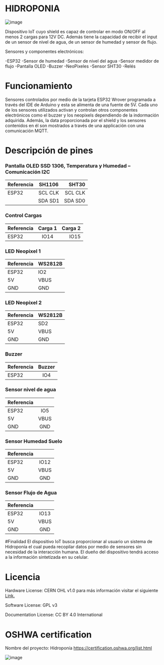 # HIDROPONIA


![image](https://user-images.githubusercontent.com/68393777/172915791-3206a361-0881-4b04-9cbe-e16f91586fb2.png)



Dispositivo IoT cuyo shield es capaz de controlar en modo ON/OFF al menos 2 cargas para 12V DC. Además tiene la capacidad de recibir el input de un sensor de nivel de agua, de un sensor de humedad y sensor de flujo. 


Sensores y componentes electrónicos:

-ESP32
-Sensor de humedad
-Sensor de nivel del agua
-Sensor medidor de flujo
-Pantalla OLED
-Buzzer
-NeoPixeles
-Sensor SHT30
-Relés

# Funcionamiento

Sensores controlados por medio de la tarjeta ESP32 Wrover programada a través del IDE de Arduino y esta se alimenta de una fuente de 5V. 
Cada uno de los sensores utilizados activan y controlan otros componentes electrónicos como el buzzer y los neopixels dependiendo de la indormación adquirida. 
Además, la data proporcionada por el shield y los sensores contenidos en él son mostrados a través de una applicación con una comunicación MQTT. 


# Descripción de pines 

### Pantalla OLED SSD 1306, Temperatura y Humedad – Comunicación I2C

| Referencia   |  SH1106  | SHT30 |
| :---         |    :---: |    ---:  |
| ESP32        | SCL CLK  | SCL CLK  |
|              | SDA SD1  | SDA SD0  |


### Control Cargas 

| Referencia   | Carga 1 | Carga 2 | 
| :---         |    :---:|    ---: |
| ESP32        |  IO14   |  IO15   | 


### LED Neopixel 1

| Referencia | WS2812B |
| -------- | ----- |
|  ESP32   |  IO2  |
|    5V    |  VBUS |
|   GND    |  GND  |

### LED Neopixel 2

| Referencia | WS2812B |
| -------- | ----- |
|  ESP32   |  SD2  |
|    5V    |  VBUS |
|   GND    |  GND  |

### Buzzer 

| Referencia   |  Buzzer | 
| :---         |   :---: |
| ESP32        |    IO4  |        

### Sensor nivel de agua 
| Referencia   |          | 
| :---         |   :---:  |  
| ESP32        |    IO5  | 
|    5V    |  VBUS |
|     GND      |    GND   | 

### Sensor Humedad Suelo 
| Referencia   |          | 
| :---         |   :---:  |  
| ESP32        |    IO12  | 
|    5V    |  VBUS |
|     GND      |    GND   | 

### Sensor Flujo de Agua
| Referencia   |          | 
| :---         |   :---:  |  
| ESP32        |    IO13  | 
|    5V    |  VBUS |
|     GND      |    GND   | 

#Finalidad
El dispositivo IoT busca proporcionar al usuario un sistema de Hidroponía el cual pueda recopilar datos por medio de sensores sin necesidad de la interacción humana. El dueño del dispositivo tendrá acceso a la información sintetizada en su celular. 

# Licencia
Hardware License: CERN OHL v1.0 para más información visitar el siguiente [Link.](https://ohwr.org/project/cernohl/wikis/Documents/CERN-OHL-version-1.2)

Software License: GPL v3

Documentation License: CC BY 4.0 International

# OSHWA certification
Nombre del proyecto: Hidroponía https://certification.oshwa.org/list.html

![image](https://user-images.githubusercontent.com/68393777/172915957-5cc7b7a1-707c-45e9-ab2c-dc7d5b201ed2.png)


